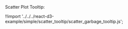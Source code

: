 Scatter Plot Tooltip:

<div id="scatter-garbage" class="demo"></div>
<script src="/react-d3-example/dist/simple/min/scatter_garbage_tooltip.min.js"></script>

!!import '../../../react-d3-example/simple/scatter_tooltip/scatter_garbage_tooltip.js';
